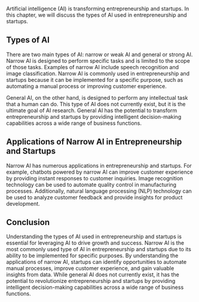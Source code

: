 

Artificial intelligence (AI) is transforming entrepreneurship and startups. In this chapter, we will discuss the types of AI used in entrepreneurship and startups.

Types of AI
-----------

There are two main types of AI: narrow or weak AI and general or strong AI. Narrow AI is designed to perform specific tasks and is limited to the scope of those tasks. Examples of narrow AI include speech recognition and image classification. Narrow AI is commonly used in entrepreneurship and startups because it can be implemented for a specific purpose, such as automating a manual process or improving customer experience.

General AI, on the other hand, is designed to perform any intellectual task that a human can do. This type of AI does not currently exist, but it is the ultimate goal of AI research. General AI has the potential to transform entrepreneurship and startups by providing intelligent decision-making capabilities across a wide range of business functions.

Applications of Narrow AI in Entrepreneurship and Startups
----------------------------------------------------------

Narrow AI has numerous applications in entrepreneurship and startups. For example, chatbots powered by narrow AI can improve customer experience by providing instant responses to customer inquiries. Image recognition technology can be used to automate quality control in manufacturing processes. Additionally, natural language processing (NLP) technology can be used to analyze customer feedback and provide insights for product development.

Conclusion
----------

Understanding the types of AI used in entrepreneurship and startups is essential for leveraging AI to drive growth and success. Narrow AI is the most commonly used type of AI in entrepreneurship and startups due to its ability to be implemented for specific purposes. By understanding the applications of narrow AI, startups can identify opportunities to automate manual processes, improve customer experience, and gain valuable insights from data. While general AI does not currently exist, it has the potential to revolutionize entrepreneurship and startups by providing intelligent decision-making capabilities across a wide range of business functions.
